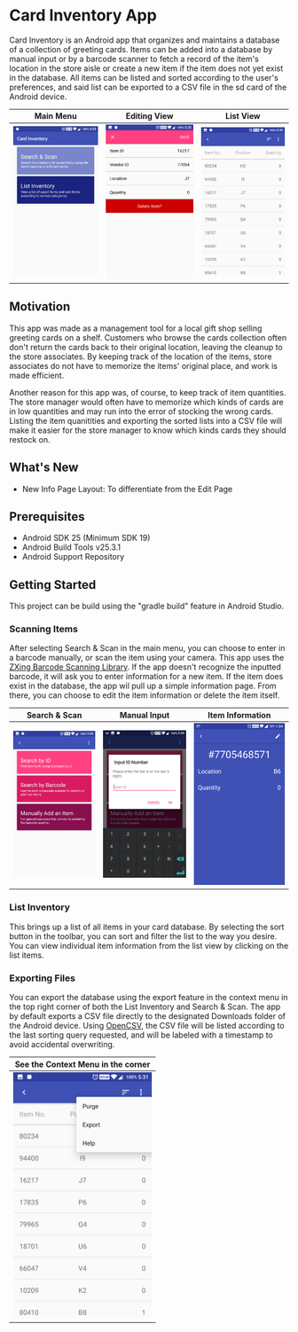 # Card Inventory App
Card Inventory is an Android app that organizes and maintains a database of a collection of greeting cards. Items can be added into a database by manual input or by a barcode scanner to fetch a record of the item's location in the store aisle or create a new item if the item does not yet exist in the database. All items can be listed and sorted according to the user's preferences, and said list can be exported to a CSV file in the sd card of the Android device.

|Main Menu|Editing View|List View|
|---|---|---|
|<img src="/screenshots/Screenshot_20170818-172958.png" width="250px" height="auto">|<img src="/screenshots/Screenshot_20170818-173101.png" width="250px" height="auto">|<img src="/screenshots/Screenshot_20170818-173050.png" width="250px" height="auto">|

## Motivation
This app was made as a management tool for a local gift shop selling greeting cards on a shelf. Customers who browse the cards collection often don't return the cards back to their original location, leaving the cleanup to the store associates. By keeping track of the location of the items, store associates do not have to memorize the items' original place, and work is made efficient.

Another reason for this app was, of course, to keep track of item quantities. The store manager would often have to memorize which kinds of cards are in low quantities and may run into the error of stocking the wrong cards. Listing the item quanitities and exporting the sorted lists into a CSV file will make it easier for the store manager to know which kinds cards they should restock on.
## What's New
* New Info Page Layout: To differentiate from the Edit Page

## Prerequisites
* Android SDK 25 (Minimum SDK 19)
* Android Build Tools v25.3.1
* Android Support Repository

## Getting Started
This project can be build using the "gradle build" feature in Android Studio.

### Scanning Items
After selecting Search & Scan in the main menu, you can choose to enter in a barcode manually, or scan the item using your camera. This app uses the [ZXing Barcode Scanning Library](https://github.com/zxing/zxing). If the app doesn't recognize the inputted barcode, it will ask you to enter information for a new item. If the item does exist in the database, the app wil pull up a simple information page. From there, you can choose to edit the item information or delete the item itself.

|Search & Scan|Manual Input|Item Information|
|---|---|---|
|<img src="/screenshots/Screenshot_20170818-173006.png" width="250px" height="auto">|<img src="/screenshots/Screenshot_20170818-173418.png" width="250px" height="auto">|<img src="/screenshots/Screenshot_20170831-133441.png" width="250px" height="auto">|

### List Inventory
This brings up a list of all items in your card database. By selecting the sort button in the toolbar, you can sort and filter the list to the way you desire. You can view individual item information from the list view by clicking on the list items.

### Exporting Files
You can export the database using the export feature in the context menu in the top right corner of both the List Inventory and Search & Scan. The app by default exports a CSV file directly to the designated Downloads folder of the Android device. Using [OpenCSV](http://opencsv.sourceforge.net/), the CSV file will be listed according to the last sorting query requested, and will be labeled with a timestamp to avoid accidental overwriting.

|See the Context Menu in the corner|
|---|
|<img src="/screenshots/Screenshot_20170818-173111.png" width="250px" height="auto">|
